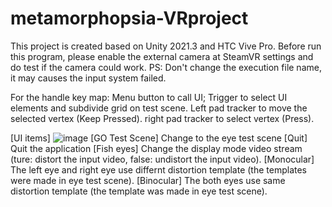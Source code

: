 # metamorphopsia-VRproject
This project is created based on Unity 2021.3 and HTC Vive Pro. Before run this program, please enable the external camera at SteamVR settings and do test if the camera could work. 
PS: Don't change the execution file name, it may causes the input system failed.

For the handle key map: Menu button to call UI;
                        Trigger to select UI elements and subdivide grid on test scene.
                        Left pad tracker to move the selected vertex (Keep Pressed).
                        right pad tracker to select vertex (Press).
                        
[UI items]
![image](https://user-images.githubusercontent.com/50432013/186716078-9151d6b8-94a4-424b-90c9-b92fd46095e8.png)
[GO Test Scene] Change to the eye test scene
[Quit] Quit the application
[Fish eyes] Change the display mode video stream (ture: distort the input video, false: undistort the input video).
[Monocular] The left eye and right eye use differnt distortion template (the templates were made in eye test scene).
[Binocular] The both eyes use same distortion template (the template was made in eye test scene).

